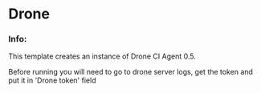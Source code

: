 # Drone

### Info:

This template creates an instance of Drone CI Agent 0.5.

Before running you will need to go to drone server logs, get the token and put it in 'Drone token' field
